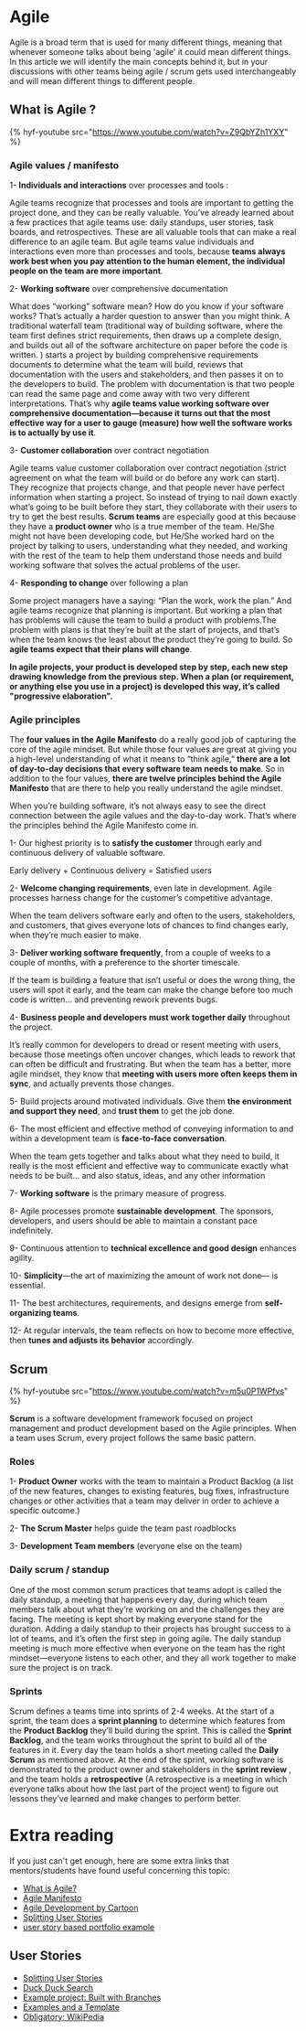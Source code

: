 # Agile

Agile is a broad term that is used for many different things, meaning that whenever someone talks about being 'agile' it could mean different things. In this article we will identify the main concepts behind it, but in your discussions with other teams being agile / scrum gets used interchangeably and will mean different things to different people.

## What is Agile ?

{% hyf-youtube src="https://www.youtube.com/watch?v=Z9QbYZh1YXY" %}

### Agile values / manifesto

1- **Individuals and interactions** over processes and tools :

Agile teams recognize that processes and tools are important to getting the project done, and they can be really valuable. You’ve already learned about a few practices that agile teams use: daily standups, user stories, task boards, and retrospectives. These are all valuable tools that can make a real difference to an agile team. But agile teams value individuals and interactions even more than processes and tools, because **teams always work best when you pay attention to the human element, the individual people on the team are more important**.

2- **Working software** over comprehensive documentation

What does “working” software mean? How do you know if your software works? That’s actually a harder question to answer than you might think. A traditional waterfall team (traditional way of building software, where the team first defines strict requirements, then draws up a complete design, and builds out all of the software architecture on paper before the code is written. ) starts a project by building comprehensive requirements documents to determine what the team will build, reviews that documentation with the users and stakeholders, and then passes it on to the developers to build. The problem with documentation is that two people can read the same page and come away with two very different interpretations. That’s why **agile teams value working software over comprehensive documentation—because it turns out that the most effective way for a user to gauge (measure) how well the software works is to actually by use it**.

3- **Customer collaboration** over contract negotiation

Agile teams value customer collaboration over contract negotiation (strict agreement on what the team will build or do before any work can start). They recognize that projects change, and that people never have perfect information when starting a project. So instead of trying to nail down exactly what’s going to be built before they start, they collaborate with their users to try to get the best results. **Scrum teams** are especially good at this because they have a **product owner** who is a true member of the team. He/She might not have been developing code, but He/She worked hard on the project by talking to users, understanding what they needed, and working with the rest of the team to help them understand those needs and build working software that solves the actual problems of the user.

4- **Responding to change** over following a plan

Some project managers have a saying: “Plan the work, work the plan.” And agile teams recognize that planning is important. But working a plan that has problems will cause the team to build a product with problems.The problem with plans is that they’re built at the start of projects, and that’s when the team knows the least about the product they’re going to build. So **agile teams expect that their plans will change**.

**In agile projects, your product is developed step by step, each new step drawing knowledge from the previous step. When a plan (or requirement, or anything else you use in a project) is developed this way, it’s called "progressive elaboration".**

### Agile principles

The **four values in the Agile Manifesto** do a really good job of capturing the core of the agile mindset. But while those four values are great at giving you a high-level understanding of what it means to “think agile,” **there are a lot of day-to-day decisions that every software team needs to make**. So in addition to the four values, **there are twelve principles behind the Agile Manifesto** that are there to help you really understand the agile mindset.

When you’re building software, it’s not always easy to see the direct connection between the agile values and the day-to-day work. That’s where the principles behind the Agile Manifesto come in.

1- Our highest priority is to **satisfy the customer** through early and continuous delivery of valuable software.

Early delivery + Continuous delivery = Satisfied users

2- **Welcome changing requirements**, even late in development. Agile processes harness change for the customer’s competitive advantage.

When the team delivers software early and often to the users, stakeholders, and customers, that gives everyone lots of chances to find changes early, when they’re much easier to make.

3- **Deliver working software frequently**, from a couple of weeks to a couple of months, with a preference to the shorter timescale.

If the team is building a feature that isn’t useful or does the wrong thing, the users will spot it early, and the team can make the change before too much code is written... and preventing rework prevents bugs.

4- **Business people and developers must work together daily** throughout the project.

It’s really common for developers to dread or resent meeting with users, because those meetings often uncover changes, which leads to rework that can often be difficult and frustrating. But when the team has a better, more agile mindset, they know that **meeting with users more often keeps them in sync**, and actually prevents those changes.

5- Build projects around motivated individuals. Give them **the environment and support they need**,
and **trust them** to get the job done.

6- The most efficient and effective method of conveying information to and within a development team is **face-to-face conversation**.

When the team gets together and talks about what they need to build, it really is the most efficient and effective way to communicate exactly what needs to be built... and also status, ideas, and any other information

7- **Working software** is the primary measure of progress.

8- Agile processes promote **sustainable development**. The sponsors, developers, and users should be able to maintain a constant pace indefinitely.

9- Continuous attention to **technical excellence and good design** enhances agility.

10- **Simplicity**—the art of maximizing the amount of work not done— is essential.

11- The best architectures, requirements, and designs emerge from **self-organizing teams**.

12- At regular intervals, the team reflects on how to become more effective, then **tunes and adjusts its behavior** accordingly.

## Scrum

{% hyf-youtube src="https://www.youtube.com/watch?v=m5u0P1WPfvs" %}

**Scrum** is a software development framework focused on project management and product development based on the Agile principles. When a team uses Scrum, every project follows the same basic pattern.

### Roles

1- **Product Owner** works with the team to maintain a Product Backlog (a list of the new features, changes to existing
features, bug fixes, infrastructure changes or other activities that a team may deliver in order to achieve a specific outcome.)

2- **The Scrum Master** helps guide the team past roadblocks

3- **Development Team members** (everyone else on the team)

### Daily scrum / standup

One of the most common scrum practices that teams adopt is called the daily standup, a meeting that happens every day, during which team members talk about what they’re working on and the challenges they are facing. The meeting is kept short by making everyone stand for the duration. Adding a daily standup to their projects has brought success to a lot of teams, and it’s often the first step in going agile. The daily standup meeting is much more effective when everyone on the team has the right mindset—everyone listens to each other, and they all work together to make sure the project is on track.

### Sprints

Scrum defines a teams time into sprints of 2-4 weeks. At the start of a sprint, the team does a **sprint planning** to determine which features from the **Product Backlog** they’ll build during the sprint. This is called the **Sprint Backlog**, and the team works throughout the sprint to build all of the features in it. Every day the team holds a short meeting called the **Daily Scrum** as mentioned above. At the end of the sprint, working software is demonstrated to the product owner and stakeholders in the **sprint review** , and the team holds a **retrospective** (A retrospective is a meeting in which everyone talks about how the last part of the project went) to figure out lessons they’ve learned and make changes to perform better.

# Extra reading

If you just can't get enough, here are some extra links that mentors/students have found useful concerning this topic:

- [What is Agile?](https://www.cprime.com/resources/what-is-agile-what-is-scrum/)
- [Agile Manifesto](https://agilemanifesto.org/principles.html)
- [Agile Development by Cartoon](https://www.youtube.com/watch?v=Z9QbYZh1YXY&list=PLBUu5aGDLKnbeEx8U-5r436bw6p9wv1rS)
- [Splitting User Stories](https://www.youtube.com/watch?v=EDT0HMtDwYI)
- [user story based portfolio example](https://github.com/elewa-student/User-Centered-Development)

## User Stories

- [Splitting User Stories](https://www.youtube.com/watch?v=EDT0HMtDwYI)
- [Duck Duck Search](https://duckduckgo.com/?q=what+are+user+stories&iax=videos)
- [Example project: Built with Branches](https://github.com/hackyourfuturebelgium/built-with-branches)
- [Examples and a Template](https://www.atlassian.com/agile/project-management/user-stories)
- [Obligatory: WikiPedia](https://en.wikipedia.org/wiki/User_story)
